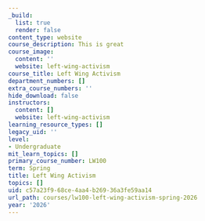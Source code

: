 ```yaml
---
_build:
  list: true
  render: false
content_type: website
course_description: This is great
course_image:
  content: ''
  website: left-wing-activism
course_title: Left Wing Activism
department_numbers: []
extra_course_numbers: ''
hide_download: false
instructors:
  content: []
  website: left-wing-activism
learning_resource_types: []
legacy_uid: ''
level:
- Undergraduate
mit_learn_topics: []
primary_course_number: LW100
term: Spring
title: Left Wing Activism
topics: []
uid: c57a23f9-68ce-4aa4-b269-36a3fe59aa14
url_path: courses/lw100-left-wing-activism-spring-2026
year: '2026'
---
```

